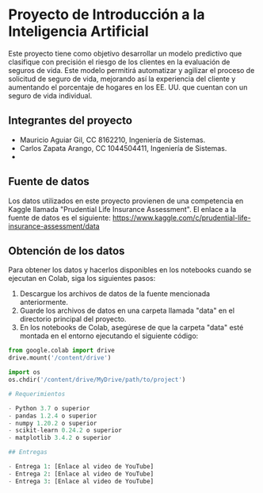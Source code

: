 # Proyecto de Introducción a la Inteligencia Artificial

Este proyecto tiene como objetivo desarrollar un modelo predictivo que clasifique con precisión el riesgo de los clientes en la evaluación de seguros de vida. Este modelo permitirá automatizar y agilizar el proceso de solicitud de seguro de vida, mejorando así la experiencia del cliente y aumentando el porcentaje de hogares en los EE. UU. que cuentan con un seguro de vida individual.

## Integrantes del proyecto

- Mauricio Aguiar Gil, CC 8162210, Ingeniería de Sistemas.
- Carlos Zapata Arango, CC 1044504411, Ingeniería de Sistemas.
-  
## Fuente de datos

Los datos utilizados en este proyecto provienen de una competencia en Kaggle llamada "Prudential Life Insurance Assessment". 
El enlace a la fuente de datos es el siguiente: https://www.kaggle.com/c/prudential-life-insurance-assessment/data

## Obtención de los datos

Para obtener los datos y hacerlos disponibles en los notebooks cuando se ejecutan en Colab, siga los siguientes pasos:

1. Descargue los archivos de datos de la fuente mencionada anteriormente.
2. Guarde los archivos de datos en una carpeta llamada "data" en el directorio principal del proyecto.
3. En los notebooks de Colab, asegúrese de que la carpeta "data" esté montada en el entorno ejecutando el siguiente código:

```python
from google.colab import drive
drive.mount('/content/drive')

import os
os.chdir('/content/drive/MyDrive/path/to/project')

# Requerimientos

- Python 3.7 o superior
- pandas 1.2.4 o superior
- numpy 1.20.2 o superior
- scikit-learn 0.24.2 o superior
- matplotlib 3.4.2 o superior

## Entregas

- Entrega 1: [Enlace al video de YouTube]
- Entrega 2: [Enlace al video de YouTube]
- Entrega 3: [Enlace al video de YouTube]
